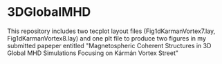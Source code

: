 # 3DGlobalMHD
This repository includes two tecplot layout files (Fig1dKarmanVortex7.lay, Fig1dKarmanVortex8.lay) and one plt file to produce two figures in my submitted papeper 
entitled "Magnetospheric Coherent Structures in 3D Global MHD Simulations Focusing on Kármán Vortex Street"
